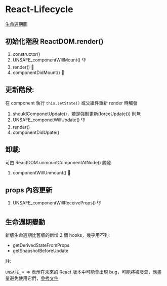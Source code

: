 # React-Lifecycle

[生命週期圖](https://projects.wojtekmaj.pl/react-lifecycle-methods-diagram/)
## 初始化階段 ReactDOM.render() 
  1. constructor()
  2. UNSAFE_componentWillMount()   👎
  3. render() 📌
  4. componentDidMount()   📌

## 更新階段: 
在 component 執行 `this.setState()` 或父組件重新 render 時觸發
  1. shouldComponetUpdate()，若是強制更新(forceUpdate()) 則無
  2. UNSAFE_componetWillUpdate()   👎
  3. render()
  4. componentDidUpate()

## 卸載: 
可由 ReactDOM.unmountComponentAtNode() 觸發
  1. componentWillUnmount()   📌


## props 內容更新
 1. UNSAFE_componentWillReceiveProps()   👎


## 生命週期變動
新版生命週期比舊版的新增 2 個 hooks，幾乎用不到:
- getDerivedStateFromProps
- getSnapshotBeforeUpdate


註:

`UNSAFE_＊` => 表示在未來的 React 版本中可能會出現 bug，可能將被廢棄，應盡量避免使用它們，[參考文件](https://reactjs.org/blog/2018/03/27/update-on-async-rendering.html)

